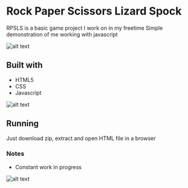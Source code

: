 # Rock Paper Scissors Lizard Spock

RPSLS is a basic game project I work on in my freetime
Simple demonstration of me working with javascript

![alt text](https://i.ibb.co/W5nr0Kd/Screenshot1.png "Home screen")

## Built with

* HTML5
* CSS
* Javascript

![alt text](https://i.ibb.co/TY9HCvT/Screenshot2.png "Battle screen")

## Running

Just download zip, extract and open HTML file in a browser

### Notes

* Constant work in progress

![alt text](https://i.ibb.co/vw3Y4Lm/Screenshot3.png "Result screen")

